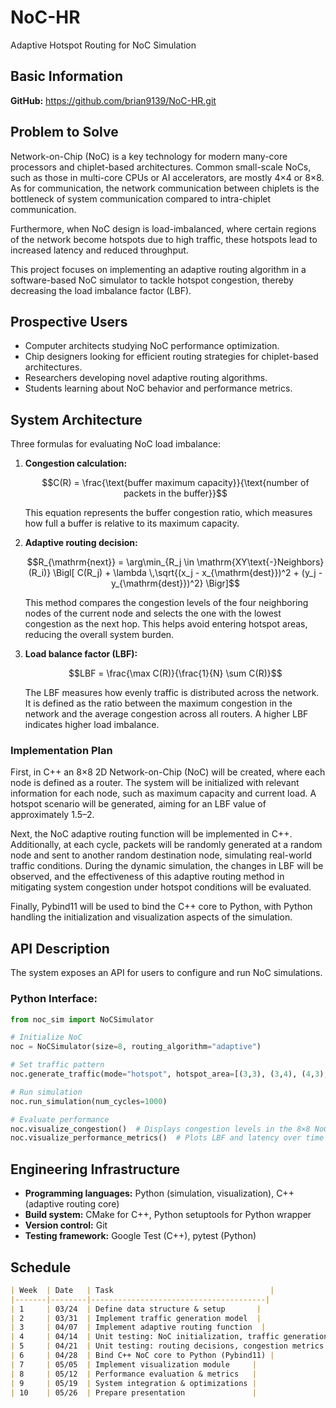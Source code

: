 # NoC-HR

Adaptive Hotspot Routing for NoC Simulation

## Basic Information

**GitHub:** <https://github.com/brian9139/NoC-HR.git>

## Problem to Solve

Network-on-Chip (NoC) is a key technology for modern many-core processors
and chiplet-based architectures. Common small-scale NoCs, such as those in
multi-core CPUs or AI accelerators, are mostly 4×4 or 8×8. As for
communication, the network communication between chiplets is the bottleneck
of system communication compared to intra-chiplet communication.

Furthermore, when NoC design is load-imbalanced, where certain regions of
the network become hotspots due to high traffic, these hotspots lead to
increased latency and reduced throughput.

This project focuses on implementing an adaptive routing algorithm in a
software-based NoC simulator to tackle hotspot congestion, thereby
decreasing the load imbalance factor (LBF).

## Prospective Users

- Computer architects studying NoC performance optimization.
- Chip designers looking for efficient routing strategies for chiplet-based
  architectures.
- Researchers developing novel adaptive routing algorithms.
- Students learning about NoC behavior and performance metrics.

## System Architecture

Three formulas for evaluating NoC load imbalance:

1. **Congestion calculation:**

   ```math
   C(R) = \frac{\text{buffer maximum capacity}}{\text{number of packets in the buffer}}
   ```

   This equation represents the buffer congestion ratio, which measures how
   full a buffer is relative to its maximum capacity.

2. **Adaptive routing decision:**

   ```math
   R_{\mathrm{next}}
   =
   \arg\min_{R_j \in \mathrm{XY\text{-}Neighbors}(R_i)}
   \Bigl[
   C(R_j)
   +
   \lambda \,\sqrt{(x_j - x_{\mathrm{dest}})^2 + (y_j - y_{\mathrm{dest}})^2}
   \Bigr]
   ```

   This method compares the congestion levels of the four neighboring nodes
   of the current node and selects the one with the lowest congestion as the
   next hop. This helps avoid entering hotspot areas, reducing the overall
   system burden.

3. **Load balance factor (LBF):**

   ```math
   LBF = \frac{\max C(R)}{\frac{1}{N} \sum C(R)}
   ```

   The LBF measures how evenly traffic is distributed across the network.
   It is defined as the ratio between the maximum congestion in the network
   and the average congestion across all routers. A higher LBF indicates
   higher load imbalance.

### Implementation Plan

First, in C++ an 8×8 2D Network-on-Chip (NoC) will be created, where each
node is defined as a router. The system will be initialized with relevant
information for each node, such as maximum capacity and current load. A
hotspot scenario will be generated, aiming for an LBF value of
approximately 1.5–2.

Next, the NoC adaptive routing function will be implemented in C++.
Additionally, at each cycle, packets will be randomly generated at a random
node and sent to another random destination node, simulating real-world
traffic conditions. During the dynamic simulation, the changes in LBF will
be observed, and the effectiveness of this adaptive routing method in
mitigating system congestion under hotspot conditions will be evaluated.

Finally, Pybind11 will be used to bind the C++ core to Python, with Python
handling the initialization and visualization aspects of the simulation.

## API Description

The system exposes an API for users to configure and run NoC simulations.

### Python Interface:

```python
from noc_sim import NoCSimulator

# Initialize NoC
noc = NoCSimulator(size=8, routing_algorithm="adaptive")

# Set traffic pattern
noc.generate_traffic(mode="hotspot", hotspot_area=[(3,3), (3,4), (4,3), (4,4)])

# Run simulation
noc.run_simulation(num_cycles=1000)

# Evaluate performance
noc.visualize_congestion()  # Displays congestion levels in the 8×8 NoC
noc.visualize_performance_metrics()  # Plots LBF and latency over time
```

## Engineering Infrastructure

- **Programming languages:** Python (simulation, visualization), C++ (adaptive
  routing core)
- **Build system:** CMake for C++, Python setuptools for Python wrapper
- **Version control:** Git
- **Testing framework:** Google Test (C++), pytest (Python)

## Schedule

```md
| Week  | Date   | Task                                   |
|-------|--------|---------------------------------------|
| 1     | 03/24  | Define data structure & setup       |
| 2     | 03/31  | Implement traffic generation model  |
| 3     | 04/07  | Implement adaptive routing function  |
| 4     | 04/14  | Unit testing: NoC initialization, traffic generation |
| 5     | 04/21  | Unit testing: routing decisions, congestion metrics  |
| 6     | 04/28  | Bind C++ NoC core to Python (Pybind11) |
| 7     | 05/05  | Implement visualization module     |
| 8     | 05/12  | Performance evaluation & metrics   |
| 9     | 05/19  | System integration & optimizations |
| 10    | 05/26  | Prepare presentation               |
```

